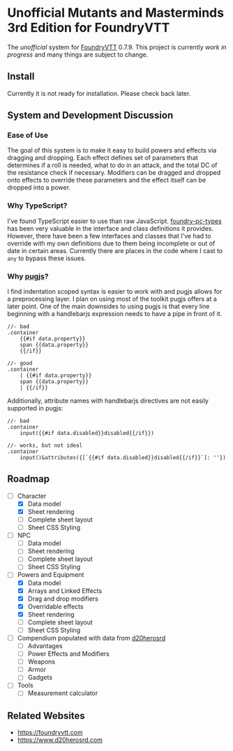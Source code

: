 # Unofficial Mutants and Masterminds 3rd Edition for FoundryVTT
The *unofficial* system for [FoundryVTT](https://foundryvtt.com) 0.7.9. This project is currently
*work in progress* and many things are subject to change.

## Install
Currently it is not ready for installation. Please check back later.

## System and Development Discussion
### Ease of Use
The goal of this system is to make it easy to build powers and effects via dragging and dropping.
Each effect defines set of parameters that determines if a roll is needed, what to do in an attack,
and the total DC of the resistance check if necessary. Modifiers can be dragged and dropped onto
effects to override these parameters and the effect itself can be dropped into a power.

### Why TypeScript?
I've found TypeScript easier to use than raw JavaScript.
[foundry-pc-types](https://gitlab.com/foundry-projects/foundry-pc/foundry-pc-types) has been
very valuable in the interface and class definitions it provides. However, there have been a few
interfaces and classes that I've had to override with my own definitions due to them being incomplete
or out of date in certain areas. Currently there are places in the code where I cast to `any` to
bypass these issues.

### Why [pugjs](https://pugjs.org)?
I find indentation scoped syntax is easier to work with and pugjs allows for a preprocessing layer.
I plan on using most of the toolkit pugjs offers at a later point. One of the main downsides to using
pugjs is that every line beginning with a handlebarjs expression needs to have a pipe in front of it.

```pug
//- bad
.container
    {{#if data.property}}
    span {{data.property}}
    {{/if}}

//- good
.container
    | {{#if data.property}}
    span {{data.property}}
    | {{/if}}
```

Additionally, attribute names with handlebarjs directives are not easily supported in pugjs:

```pug
//- bad
.container
    input({{#if data.disabled}}disabled{{/if}})

//- works, but not ideal
.container
    input()&attributes({[`{{#if data.disabled}}disabled{{/if}}`]: ''})
```

## Roadmap
- [ ] Character
    - [x] Data model
    - [x] Sheet rendering
    - [ ] Complete sheet layout
    - [ ] Sheet CSS Styling
- [ ] NPC
    - [ ] Data model
    - [ ] Sheet rendering
    - [ ] Complete sheet layout
    - [ ] Sheet CSS Styling
- [ ] Powers and Equipment
    - [x] Data model
    - [x] Arrays and Linked Effects
    - [x] Drag and drop modifiers
    - [x] Overridable effects
    - [x] Sheet rendering
    - [ ] Complete sheet layout
    - [ ] Sheet CSS Styling
- [ ] Compendium populated with data from [d20herosrd](https://www.d20herosrd.com)
    - [ ] Advantages
    - [ ] Power Effects and Modifiers
    - [ ] Weapons
    - [ ] Armor
    - [ ] Gadgets
- [ ] Tools
    - [ ] Measurement calculator

## Related Websites
- https://foundryvtt.com
- https://www.d20herosrd.com
